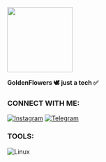 <img src="https://github.com/GoldenFllowers/WE-ARE-FSOCIETY-/blob/a096afb26f64eb8543554799298e17c05bc7a186/IMG_20250623_012211_231.jpg" width="150"/>

**GoldenFlowers 🕊 just a tech ✅**

### CONNECT WITH ME:

[![Instagram](https://img.shields.io/badge/Instagram-Golden%20Flowers-E4405F?style=for-the-badge&logo=instagram&logoColor=white)](https://www.instagram.com/goldenfllowers?igsh=bWt3MHV3ZTYwMXg1)
[![Telegram](https://img.shields.io/badge/Telegram-Join%20Channel-26A5E4?style=for-the-badge&logo=telegram&logoColor=white)](https://t.me/+SuUFDpKZjf82ZDI1)

### TOOLS:

![Linux](https://img.shields.io/badge/Linux-FSOCIETY-000?style=for-the-badge&logo=linux&logoColor=white)
